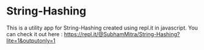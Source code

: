 # String-Hashing
This is a utility app for String-Hashing created using repl.it in javascript. You can check it out here :
https://repl.it/@SubhamMitra/String-Hashing?lite=1&outputonly=1
